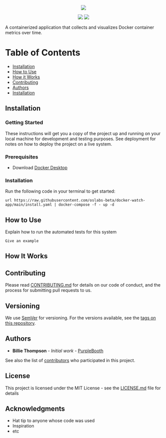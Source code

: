 <div align="center">
  <a href="http://docker.watch" target="_blank" rel="noreferrer noopener"><img align="center" src="https://i.imgur.com/byVZBN4.png"></a>
</div>

<p align="center">
  <img src ="https://img.shields.io/bower/l/bootstrap">
  <img src ="https://img.shields.io/github/repo-size/oslabs-beta/docker-watch-app">
</p>

A containerized application that collects and visualizes Docker container metrics over time.

# Table of Contents

- [Installation](#installation) 
- [How to Use](#how-to-use) 
- [How it Works](#how-it-works) 
- [Contributing](#contributing)
- [Authors](#Installation)
- [Installation](#Installation)

## Installation 

### Getting Started

These instructions will get you a copy of the project up and running on your local machine for development and testing purposes. See deployment for notes on how to deploy the project on a live system.

### Prerequisites

- Download [Docker Desktop](https://www.docker.com/products/docker-desktop/)

### Installation 

Run the following code in your terminal to get started:

```
url https://raw.githubusercontent.com/oslabs-beta/docker-watch-app/main/install.yaml | docker-compose -f - up -d
```

## How to Use

Explain how to run the automated tests for this system

```
Give an example
```

## How It Works

## Contributing

Please read [CONTRIBUTING.md](https://gist.github.com/PurpleBooth/b24679402957c63ec426) for details on our code of conduct, and the process for submitting pull requests to us.

## Versioning

We use [SemVer](http://semver.org/) for versioning. For the versions available, see the [tags on this repository](https://github.com/your/project/tags). 

## Authors

* **Billie Thompson** - *Initial work* - [PurpleBooth](https://github.com/PurpleBooth)

See also the list of [contributors](https://github.com/your/project/contributors) who participated in this project.

## License

This project is licensed under the MIT License - see the [LICENSE.md](LICENSE.md) file for details

## Acknowledgments

* Hat tip to anyone whose code was used
* Inspiration
* etc
